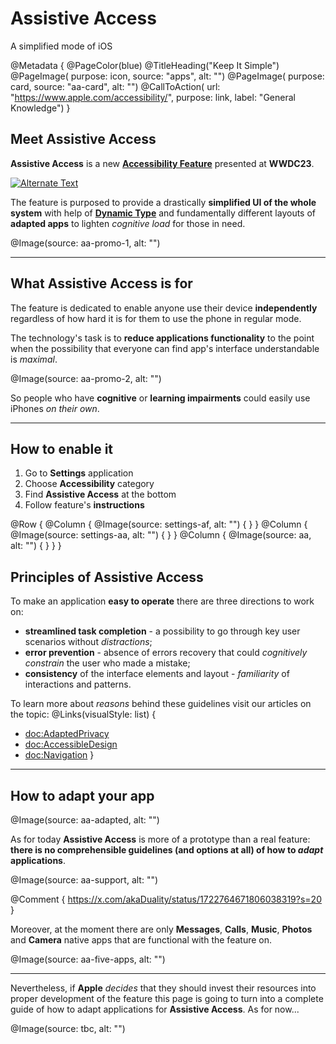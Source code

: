 # Assistive Access

A simplified mode of iOS

@Metadata {
    @PageColor(blue)
    @TitleHeading("Keep It Simple")
    @PageImage(
               purpose: icon, 
               source: "apps", 
               alt: "")
    @PageImage(
               purpose: card, 
               source: "aa-card", 
               alt: "")
    @CallToAction(
                url: "https://www.apple.com/accessibility/",
                purpose: link, 
                label: "General Knowledge")
}


## Meet Assistive Access
**Assistive Access** is a new [**Accessibility Feature**](<doc:AccessibilityFeatures>) presented at **WWDC23**. 

[![Alternate Text](aa-wwdc)](https://developer.apple.com/wwdc23/10032)

The feature is purposed to provide a drastically **simplified UI of the whole system** with help of [**Dynamic Type**](<doc:DynamicType>) and fundamentally different layouts of **adapted apps** to lighten *cognitive load* for those in need. 

@Image(source: aa-promo-1, alt: "")

------------------------------------------------------


## What Assistive Access is for
The feature is dedicated to enable anyone use their device **independently** regardless of how hard it is for them to use the phone in regular mode. 

The technology's task is to **reduce applications functionality** to the point when the possibility that everyone can find app's interface understandable is *maximal*. 

@Image(source: aa-promo-2, alt: "")


So people who have **cognitive** or **learning impairments** could easily use iPhones *on their own*. 

------------------------------------------------------

## How to enable it
1. Go to **Settings** application
2. Choose **Accessibility** category
3. Find **Assistive Access** at the bottom
4. Follow feature's **instructions**

@Row {
    @Column {
       @Image(source: settings-af, alt: "") {
       }
    }
   @Column {
      @Image(source: settings-aa, alt: "") {
      }
   }
   @Column {
      @Image(source: aa, alt: "") {
      }
   }
}

## Principles of Assistive Access
To make an application **easy to operate** there are three directions to work on: 
- **streamlined task completion** - a possibility to go through key user scenarios without *distractions*;
- **error prevention** - absence of errors recovery that could *cognitively constrain* the user who made a mistake;
- **consistency** of the interface elements and layout - *familiarity* of interactions and patterns.

To learn more about *reasons* behind these guidelines visit our articles on the topic:
@Links(visualStyle: list) {
   - <doc:AdaptedPrivacy>
   - <doc:AccessibleDesign>
   - <doc:Navigation>
}

------------------------------------------------------

## How to adapt your app

@Image(source: aa-adapted, alt: "")

As for today **Assistive Access** is more of a prototype than a real feature: **there is no comprehensible guidelines (and options at all) of how to *adapt* applications**. 

@Image(source: aa-support, alt: "")

@Comment {
    https://x.com/akaDuality/status/1722764671806038319?s=20
}

Moreover, at the moment there are only **Messages**, **Calls**, **Music**, **Photos** and **Camera** native apps that are functional with the feature on. 

@Image(source: aa-five-apps, alt: "")

------------------------------------------------------

Nevertheless, if **Apple** *decides* that they should invest their resources into proper development of the feature this page is going to turn into a complete guide of how to adapt applications for **Assistive Access**. As for now...

@Image(source: tbc, alt: "")

